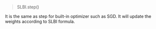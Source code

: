 > SLBI.step()

It is the same as step for built-in optimizer such as SGD. It will update the weights according to SLBI formula.